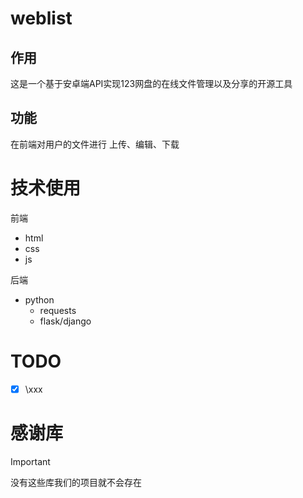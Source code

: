 # weblist
## 作用
这是一个基于安卓端API实现123网盘的在线文件管理以及分享的开源工具
## 功能
在前端对用户的文件进行 上传、编辑、下载 
# 技术使用
前端
- html
- css
- js

后端
- python
   - requests
   - flask/django
# TODO
- [x] \xxx
# 感谢库

> [!IMPORTANT]
> 没有这些库我们的项目就不会存在